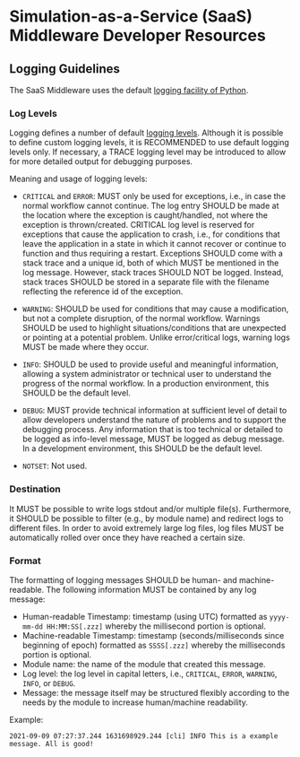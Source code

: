 # Simulation-as-a-Service (SaaS) Middleware Developer Resources

## Logging Guidelines
The SaaS Middleware uses the default [logging facility of Python](https://docs.python.org/3/library/logging.html).

### Log Levels
Logging defines a number of default [logging levels](https://docs.python.org/3/library/logging.html#levels). Although 
it is possible to define custom logging levels, it is RECOMMENDED to use default logging levels only. If necessary, a 
TRACE logging level may be introduced to allow for more detailed output for debugging purposes.

Meaning and usage of logging levels:

- `CRITICAL` and `ERROR`:
MUST only be used for exceptions, i.e., in case the normal workflow cannot continue. The log entry SHOULD be made at
  the location where the exception is caught/handled, not where the exception is thrown/created. CRITICAL log level 
  is reserved for exceptions that cause the application to crash, i.e., for conditions that leave the application in 
  a state in which it cannot recover or continue to function and thus requiring a restart. Exceptions SHOULD come 
  with a stack trace and a unique id, both of which MUST be mentioned in the log message. However, stack traces 
  SHOULD NOT be logged. Instead, stack traces SHOULD be stored in a separate file with the filename reflecting the 
  reference id of the exception.

- `WARNING`:
SHOULD be used for conditions that may cause a modification, but not a complete disruption, of the normal workflow.
  Warnings SHOULD be used to highlight situations/conditions that are unexpected or pointing at a potential problem. 
  Unlike error/critical logs, warning logs MUST be made where they occur. 

- `INFO`:
SHOULD be used to provide useful and meaningful information, allowing a system administrator or technical user to 
  understand the progress of the normal workflow. In a production environment, this SHOULD be the default level.

- `DEBUG`:
MUST provide technical information at sufficient level of detail to allow developers understand the nature of problems
  and to support the debugging process. Any information that is too technical or detailed to be logged as info-level
  message, MUST be logged as debug message. In a development environment, this SHOULD be the default level.

- `NOTSET`:
Not used.


### Destination
It MUST be possible to write logs stdout and/or multiple file(s). Furthermore, it SHOULD be possible to filter (e.g., 
by module name) and redirect logs to different files. In order to avoid extremely large log files, log files MUST be
automatically rolled over once they have reached a certain size.


### Format
The formatting of logging messages SHOULD be human- and machine-readable. The following information MUST be 
contained by any log message:
- Human-readable Timestamp: timestamp (using UTC) formatted as `yyyy-mm-dd HH:MM:SS[.zzz]` whereby the millisecond 
  portion is optional.
- Machine-readable Timestamp: timestamp (seconds/milliseconds since beginning of epoch) formatted as `SSSS[.zzz]` 
  whereby the milliseconds portion is optional.
- Module name: the name of the module that created this message.
- Log level: the log level in capital letters, i.e., `CRITICAL`, `ERROR`, `WARNING`, `INFO`, or `DEBUG`.
- Message: the message itself may be structured flexibly according to the needs by the module to increase 
  human/machine readability.

Example:
```
2021-09-09 07:27:37.244 1631698929.244 [cli] INFO This is a example message. All is good!
```
